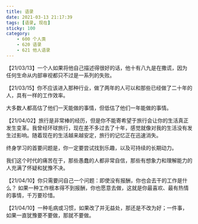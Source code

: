 ```yaml
---
title: 语录
date: 2021-03-13 21:17:39
tags: [语录, 现在]
sticky: 100
category:
    - 600 个人类
    - 620 语录
    - 621 他人语录
---
```


【21/03/13】一个人如果将他自己描述得很好的话，他十有八九是在撒谎，因为任何生命从内部审视都只不过是一系列的失败。

【21/03/15】你不应该进入那种行业，做了两年的人可以和那些已经做了二十年的人，具有一样的工作效率。

大多数人都高估了他们一天能做的事情，但低估了他们一年能做的事情。

【21/04/02】旅行是非常棒的经历，但是你不能寄希望于旅行会让你的生活真正发生变革。我曾经环球旅行，现在差不多过去了十年，感觉就像对我的生活没有发生过影响。随着现在的生活越来越安定，旅行的记忆正在迅速消失。

终身学习的首要问题是，你一定要尝试找到乐趣，以及可持续的长期动力。

我们这个时代的痛苦在于，那些愚蠢的人都非常自信，那些有想象力和理解能力的人充满了怀疑和犹豫不决。

【21/04/10】你只需要问自己一个问题：即使没有报酬，你也会去干的工作是什么？ 如果一种工作根本得不到报酬，你也愿意去做，这就是你最喜欢、最有热情的事情，千万要珍惜。

【21/04/10】一种毛病或习惯，如果改了并无益处，那还是不改为好；一件事，如果一直犹豫要不要做，那就不要做。































